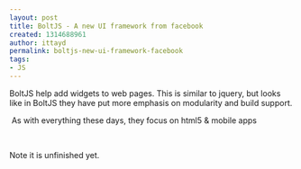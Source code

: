 ```yaml
---
layout: post
title: BoltJS - A new UI framework from facebook
created: 1314688961
author: ittayd
permalink: boltjs-new-ui-framework-facebook
tags:
- JS
---
```

<p>BoltJS help add widgets to web pages. This is similar to jquery, but looks like in BoltJS they have put more emphasis on modularity and build support.</p>
<p>&nbsp;As with everything these days, they focus on html5 &amp;&nbsp;mobile apps</p>
<p>&nbsp;</p>
<p>Note it is unfinished yet.</p>

